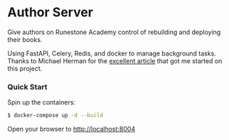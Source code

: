 # Author Server

Give authors on Runestone Academy control of rebuilding and deploying their books.

Using FastAPI, Celery, Redis, and docker to manage background tasks. Thanks to Michael Herman for the [excellent article](https://testdriven.io/blog/fastapi-and-celery/) that got me started on this project.

### Quick Start

Spin up the containers:

```sh
$ docker-compose up -d --build
```

Open your browser to [http://localhost:8004](http://localhost:8004)
